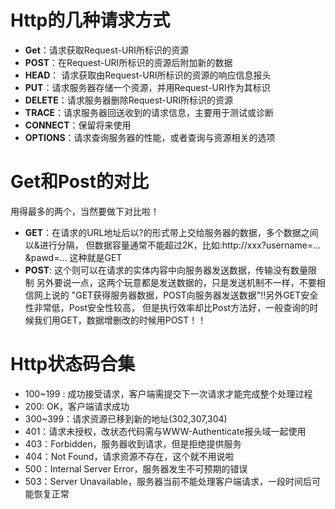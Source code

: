 # Http的几种请求方式  

+ **Get**：请求获取Request-URI所标识的资源
+ **POST**：在Request-URI所标识的资源后附加新的数据
+ **HEAD**： 请求获取由Request-URI所标识的资源的响应信息报头
+ **PUT**：请求服务器存储一个资源，并用Request-URI作为其标识
+ **DELETE**：请求服务器删除Request-URI所标识的资源
+ **TRACE**：请求服务器回送收到的请求信息，主要用于测试或诊断
+ **CONNECT**：保留将来使用
+ **OPTIONS**：请求查询服务器的性能，或者查询与资源相关的选项

# Get和Post的对比
用得最多的两个，当然要做下对比啦！
+ **GET**：在请求的URL地址后以?的形式带上交给服务器的数据，多个数据之间以&进行分隔， 但数据容量通常不能超过2K，比如:http://xxx?username=…&pawd=… 这种就是GET
+ **POST**: 这个则可以在请求的实体内容中向服务器发送数据，传输没有数量限制
另外要说一点，这两个玩意都是发送数据的，只是发送机制不一样，不要相信网上说的 "GET获得服务器数据，POST向服务器发送数据"!!另外GET安全性非常低，Post安全性较高， 但是执行效率却比Post方法好，一般查询的时候我们用GET，数据增删改的时候用POST！！

# Http状态码合集 # 
+ 100~199 : 成功接受请求，客户端需提交下一次请求才能完成整个处理过程
+ 200: OK，客户端请求成功
+ 300~399：请求资源已移到新的地址(302,307,304)
+ 401：请求未授权，改状态代码需与WWW-Authenticate报头域一起使用
+ 403：Forbidden，服务器收到请求，但是拒绝提供服务
+ 404：Not Found，请求资源不存在，这个就不用说啦
+ 500：Internal Server Error，服务器发生不可预期的错误
+ 503：Server Unavailable，服务器当前不能处理客户端请求，一段时间后可能恢复正常